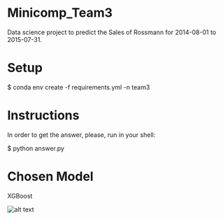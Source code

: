 # Minicomp_Team3

Data science project to predict the Sales of Rossmann for 2014-08-01 to 2015-07-31. 

# Setup

$ conda env create -f requirements.yml -n team3

# Instructions
In order to get the answer, please, run in your shell:

$ python answer.py

# Chosen Model
XGBoost

![alt text](https://images.fineartamerica.com/images/artworkimages/mediumlarge/1/9-hands-on-crystal-ball-and-cryptocurrency-allan-swart.jpg)

